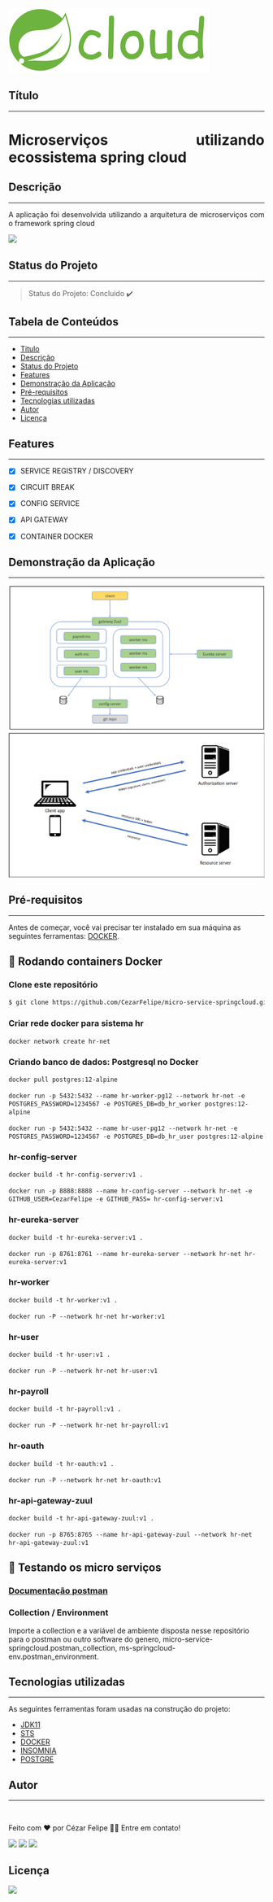 <img src="https://github.com/CezarFelipe/micro-service-springcloud/blob/main/banner-spring-cloud.png"/>

## Título
---
<h1 align="justify"> Microserviços utilizando ecossistema spring cloud</h1>

## Descrição
---
<p align="justify"> A aplicação foi desenvolvida utilizando a arquitetura de microserviços com o framework spring cloud </p>

<img src="https://img.shields.io/static/v1?label=spring&message=framework&color=blue&style=for-the-badge&logo=spring"/>

## Status do Projeto
---
> Status do Projeto: Concluido :heavy_check_mark:

## Tabela de Conteúdos
---
 <!--ts-->
   * [Titulo](#título)
   * [Descrição](#descrição)
   * [Status do Projeto](#status-do-projeto)
   * [Features](#features)
   * [Demonstração da Aplicação](#demonstração-da-aplicação)
   * [Pré-requisitos](#pré-requisitos)
   * [Tecnologias utilizadas](#tecnologias-utilizadas)
   * [Autor](#autor)
   * [Licença](#licença)
<!--te-->
 

## Features
---
- [X] SERVICE REGISTRY / DISCOVERY
- [X] CIRCUIT BREAK
- [X] CONFIG SERVICE
- [X] API GATEWAY
- [X] CONTAINER DOCKER


## Demonstração da Aplicação
---
<img src="https://github.com/CezarFelipe/micro-service-springcloud/blob/main/diagrama1.PNG"/>
<img src="https://github.com/CezarFelipe/micro-service-springcloud/blob/main/diagrama2.PNG"/>


## Pré-requisitos
---
Antes de começar, você vai precisar ter instalado em sua máquina as seguintes ferramentas:
[DOCKER](https://docs.docker.com/desktop/windows/install/).


## 🎲 Rodando containers Docker

### Clone este repositório
```bash
$ git clone https://github.com/CezarFelipe/micro-service-springcloud.git
```
### Criar rede docker para sistema hr
```
docker network create hr-net
```
### Criando banco de dados: Postgresql no Docker
```
docker pull postgres:12-alpine

docker run -p 5432:5432 --name hr-worker-pg12 --network hr-net -e POSTGRES_PASSWORD=1234567 -e POSTGRES_DB=db_hr_worker postgres:12-alpine

docker run -p 5432:5432 --name hr-user-pg12 --network hr-net -e POSTGRES_PASSWORD=1234567 -e POSTGRES_DB=db_hr_user postgres:12-alpine
```
### hr-config-server
```
docker build -t hr-config-server:v1 .

docker run -p 8888:8888 --name hr-config-server --network hr-net -e GITHUB_USER=CezarFelipe -e GITHUB_PASS= hr-config-server:v1
```
### hr-eureka-server
```
docker build -t hr-eureka-server:v1 .

docker run -p 8761:8761 --name hr-eureka-server --network hr-net hr-eureka-server:v1
```
### hr-worker
```
docker build -t hr-worker:v1 .

docker run -P --network hr-net hr-worker:v1
```
### hr-user
```
docker build -t hr-user:v1 .

docker run -P --network hr-net hr-user:v1
```

### hr-payroll
```
docker build -t hr-payroll:v1 .

docker run -P --network hr-net hr-payroll:v1
```

### hr-oauth
```
docker build -t hr-oauth:v1 .

docker run -P --network hr-net hr-oauth:v1
```

### hr-api-gateway-zuul
```
docker build -t hr-api-gateway-zuul:v1 .

docker run -p 8765:8765 --name hr-api-gateway-zuul --network hr-net hr-api-gateway-zuul:v1
```
## 🎲 Testando os micro serviços

### [Documentação postman](https://documenter.getpostman.com/view/9570826/UVJhDa1D)
### Collection / Environment
Importe a collection e a variável de ambiente disposta nesse repositório para o postman ou outro software do genero, micro-service-springcloud.postman_collection, ms-springcloud-env.postman_environment.

## Tecnologias utilizadas
---
As seguintes ferramentas foram usadas na construção do projeto:

- [JDK11](https://www.oracle.com/br/java/technologies/javase/jdk11-archive-downloads.html)
- [STS](https://spring.io/tools)
- [DOCKER](https://docs.docker.com/desktop/windows/install/)
- [INSOMNIA](https://insomnia.rest/download)
- [POSTGRE](https://www.postgresql.org/download/)

## **Autor**
---

<img style="border-radius: 50%;" src="https://avatars.githubusercontent.com/u/29206101?v=4" width="100px;" alt=""/>

Feito com ❤️ por Cézar Felipe 👋🏽 Entre em contato!

 <a href="https://www.instagram.com/cezar_felpis/" target="_blank"><img src="https://img.shields.io/badge/-Instagram-%23E4405F?style=for-the-badge&logo=instagram&logoColor=white" target="_blank"></a>
  <a href = "mailto:cezarfelipe2008@outlook.com"><img src="https://img.shields.io/badge/-Gmail-%23333?style=for-the-badge&logo=gmail&logoColor=white" target="_blank"></a>
  <a href="https://www.linkedin.com/in/cezarfelipedasilva/" target="_blank"><img src="https://img.shields.io/badge/-LinkedIn-%230077B5?style=for-the-badge&logo=linkedin&logoColor=white" target="_blank"></a> 
    
## Licença
<a href="https://github.com/CezarFelipe/micro-service-springcloud/blob/main/LICENSE" target="_blank"><img src="https://img.shields.io/badge/license-MIT-green" target="_blank"></a>


